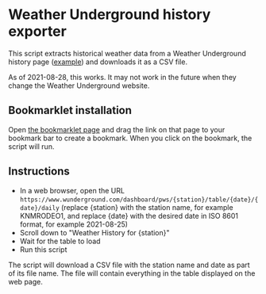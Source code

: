 # Weather Underground history exporter

This script extracts historical weather data from a Weather Underground history
page ([example](https://www.wunderground.com/dashboard/pws/KNMRODEO1/table/2021-08-22/2021-08-22/daily))
and downloads it as a CSV file.

As of 2021-08-28, this works. It may not work in the future when they change
the Weather Underground website.

## Bookmarklet installation

Open [the bookmarklet page](https://samcrow.github.io/WeatherUndergroundExport/)
and drag the link on that page to your bookmark bar to create a bookmark. When
you click on the bookmark, the script will run.

## Instructions

* In a web browser, open the URL `https://www.wunderground.com/dashboard/pws/{station}/table/{date}/{date}/daily`
  (replace {station} with the station name, for example KNMRODEO1, and
  replace {date} with the desired date in ISO 8601 format, for example
  2021-08-25)
* Scroll down to "Weather History for {station}"
* Wait for the table to load
* Run this script

The script will download a CSV file with the station name and date as part of
its file name. The file will contain everything in the table displayed on the
web page.
